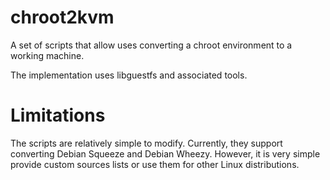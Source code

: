 # chroot2kvm
A set of scripts that allow uses converting a chroot environment to a working machine.

The implementation uses libguestfs and associated tools.

# Limitations

The scripts are relatively simple to modify. Currently, they support converting Debian Squeeze and Debian Wheezy. However, it is very simple provide custom sources lists or use them for other Linux distributions.
